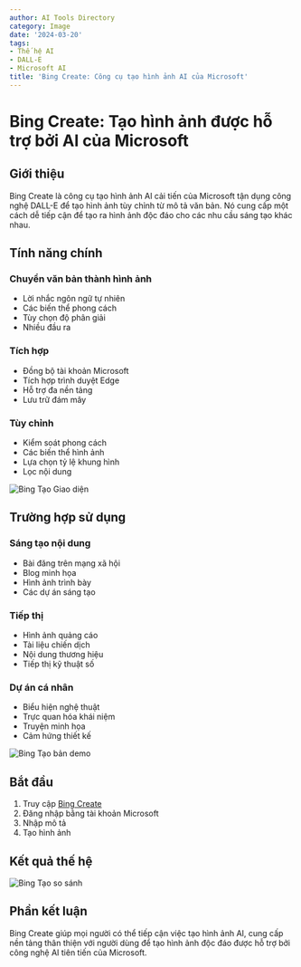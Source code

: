 ```yaml
---
author: AI Tools Directory
category: Image
date: '2024-03-20'
tags:
- Thế hệ AI
- DALL-E
- Microsoft AI
title: 'Bing Create: Công cụ tạo hình ảnh AI của Microsoft'
---
```


# Bing Create: Tạo hình ảnh được hỗ trợ bởi AI của Microsoft

## Giới thiệu

Bing Create là công cụ tạo hình ảnh AI cải tiến của Microsoft tận dụng công nghệ DALL-E để tạo hình ảnh tùy chỉnh từ mô tả văn bản. Nó cung cấp một cách dễ tiếp cận để tạo ra hình ảnh độc đáo cho các nhu cầu sáng tạo khác nhau.

## Tính năng chính

### Chuyển văn bản thành hình ảnh
- Lời nhắc ngôn ngữ tự nhiên
- Các biến thể phong cách
- Tùy chọn độ phân giải
- Nhiều đầu ra

### Tích hợp
- Đồng bộ tài khoản Microsoft
- Tích hợp trình duyệt Edge
- Hỗ trợ đa nền tảng
- Lưu trữ đám mây

### Tùy chỉnh
- Kiểm soát phong cách
- Các biến thể hình ảnh
- Lựa chọn tỷ lệ khung hình
- Lọc nội dung

![Bing Tạo Giao diện](/imgs/bingcreate/interface.jpg)

## Trường hợp sử dụng

### Sáng tạo nội dung
- Bài đăng trên mạng xã hội
- Blog minh họa
- Hình ảnh trình bày
- Các dự án sáng tạo

### Tiếp thị
- Hình ảnh quảng cáo
- Tài liệu chiến dịch
- Nội dung thương hiệu
- Tiếp thị kỹ thuật số

### Dự án cá nhân
- Biểu hiện nghệ thuật
- Trực quan hóa khái niệm
- Truyện minh họa
- Cảm hứng thiết kế

![Bing Tạo bản demo](/imgs/bingcreate/demo.jpg)

## Bắt đầu

1. Truy cập [Bing Create](https://www.bing.com/create)
2. Đăng nhập bằng tài khoản Microsoft
3. Nhập mô tả
4. Tạo hình ảnh

## Kết quả thế hệ

![Bing Tạo so sánh](/imgs/bingcreate/comparison.jpg)

## Phần kết luận

Bing Create giúp mọi người có thể tiếp cận việc tạo hình ảnh AI, cung cấp nền tảng thân thiện với người dùng để tạo hình ảnh độc đáo được hỗ trợ bởi công nghệ AI tiên tiến của Microsoft.